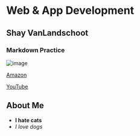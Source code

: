 # Web & App Development
## Shay VanLandschoot
### Markdown Practice

![image](https://github.com/user-attachments/assets/7ec5354e-d51c-417d-a163-448be5be98ce)



[Amazon](https://www.amazon.com/ref=nav_logo)

[YouTube](https://youtu.be/_uQrJ0TkZlc?feature=shared)



## About Me
- **I hate cats**
- *I love dogs*
